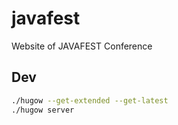 # javafest
Website of JAVAFEST Conference


## Dev

```sh
./hugow --get-extended --get-latest
./hugow server
```